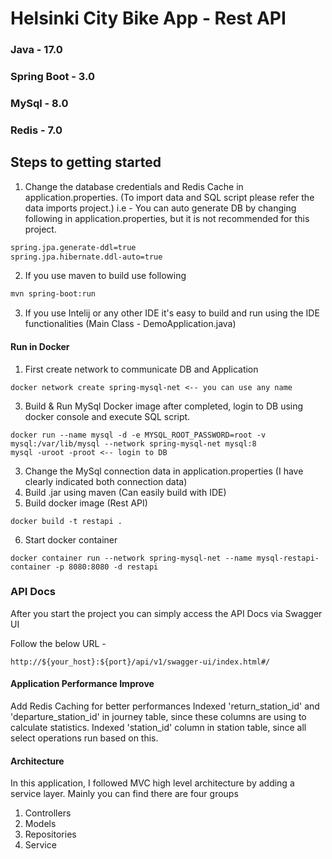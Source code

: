 # Helsinki City  Bike App - Rest API

### Java - 17.0
### Spring Boot - 3.0
### MySql - 8.0
### Redis - 7.0

## Steps to getting started

1. Change the database credentials and Redis Cache in application.properties. 
(To import data and SQL script please refer the data imports project.)
i.e - You can auto generate DB by changing following in application.properties, but it is not recommended for this project.
```bash
spring.jpa.generate-ddl=true
spring.jpa.hibernate.ddl-auto=true
```
2. If you use maven to build use following 
```bash
mvn spring-boot:run
```
3. If you use Intelij or any other IDE it's easy to build and run using the IDE functionalities (Main Class - DemoApplication.java)

#### Run in Docker

1. First create network to communicate DB and Application
```
docker network create spring-mysql-net <-- you can use any name
```
3. Build & Run MySql Docker image after completed, login to DB using docker console and execute SQL script. 
```
docker run --name mysql -d -e MYSQL_ROOT_PASSWORD=root -v mysql:/var/lib/mysql --network spring-mysql-net mysql:8
mysql -uroot -proot <-- login to DB
```
3. Change the MySql connection data in application.properties (I have clearly indicated both connection data)
4. Build .jar using maven (Can easily build with IDE)
5. Build docker image (Rest API)
```
docker build -t restapi .
```
6. Start docker container 
```
docker container run --network spring-mysql-net --name mysql-restapi-container -p 8080:8080 -d restapi
```

### API Docs
After you start the project you can simply access the API Docs via Swagger UI

Follow the below URL - 

    http://${your_host}:${port}/api/v1/swagger-ui/index.html#/

#### Application Performance Improve
Add Redis Caching for better performances
Indexed 'return_station_id' and 'departure_station_id' in journey table, since these columns are using to calculate statistics.
Indexed 'station_id' column in station table, since all select operations run based on this.

#### Architecture
In this application, I followed MVC high level architecture by adding a service layer. 
Mainly you can find there are four groups

1. Controllers
2. Models
3. Repositories
4. Service



